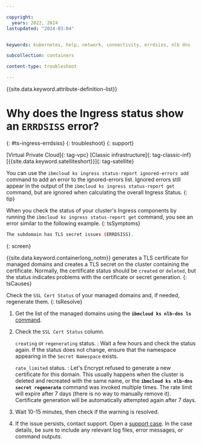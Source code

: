 ```yaml
---

copyright: 
  years: 2022, 2024
lastupdated: "2024-03-04"


keywords: kubernetes, help, network, connectivity, errdsiss, nlb dns

subcollection: containers

content-type: troubleshoot

---
```


{{site.data.keyword.attribute-definition-list}}



# Why does the Ingress status show an `ERRDSISS` error?
{: #ts-ingress-errdsiss}
{: troubleshoot}
{: support}

[Virtual Private Cloud]{: tag-vpc} [Classic infrastructure]{: tag-classic-inf} [{{site.data.keyword.satelliteshort}}]{: tag-satellite}

You can use the `ibmcloud ks ingress status-report ignored-errors add` command to add an error to the ignored-errors list. Ignored errors still appear in the output of the `ibmcloud ks ingress status-report get` command, but are ignored when calculating the overall Ingress Status.
{: tip}

When you check the status of your cluster's Ingress components by running the `ibmcloud ks ingress status-report get` command, you see an error similar to the following example.
{: tsSymptoms}

```sh
The subdomain has TLS secret issues (ERRDSISS).
```
{: screen}


{{site.data.keyword.containerlong_notm}} generates a TLS certificate for managed domains and creates a TLS secret on the cluster containing the certificate. Normally, the certificate status should be `created` or `deleted`, but the status indicates problems with the certificate or secret generation.
{: tsCauses}

Check the `SSL Cert Status` of your managed domains and, if needed, regenerate them. 
{: tsResolve}

1. Get the list of the managed domains using the **`ibmcloud ks nlb-dns ls`** [command](/docs/containers?topic=containers-kubernetes-service-cli#cs_nlb-dns-ls).
1. Check the `SSL Cert Status` column.

    `creating` or `regenerating` status.
    :   Wait a few hours and check the status again. If the status does not change, ensure that the namespace appearing in the `Secret Namespace` exists.
    
    `rate_limited` status.
    :   Let's Encrypt refused to generate a new certificate for this domain. This usually happens when the cluster is deleted and recreated with the same name, or the **`ibmcloud ks nlb-dns secret regenerate`** command was invoked multiple times. The rate limit will expire after 7 days (there is no way to manually remove it). Certificate generation will be automatically attempted again after 7 days.
1. Wait 10-15 minutes, then check if the warning is resolved.
1. If the issue persists, contact support. Open a [support case](/docs/get-support?topic=get-support-using-avatar). In the case details, be sure to include any relevant log files, error messages, or command outputs.


